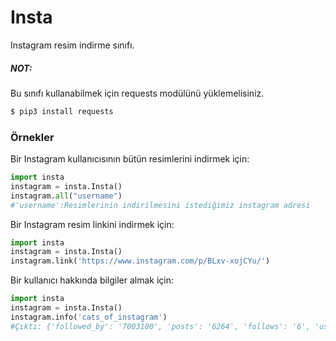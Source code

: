 # Insta

Instagram resim indirme sınıfı.

##### NOT: 
Bu sınıfı kullanabilmek için requests modülünü yüklemelisiniz.

```sh
$ pip3 install requests
```
### Örnekler
Bir Instagram kullanıcısının bütün resimlerini indirmek için:
```py
import insta
instagram = insta.Insta()
instagram.all("username")
#'username':Resimlerinin indirilmesini istediğimiz instagram adresi
```
Bir Instagram resim linkini indirmek için:
```py
import insta
instagram = insta.Insta()
instagram.link('https://www.instagram.com/p/BLxv-xojCYu/')
```
Bir kullanıcı hakkında bilgiler almak için:
```py
import insta
instagram = insta.Insta()
instagram.info('cats_of_instagram')
#Çıktı: {'followed_by': '7003100', 'posts': '6264', 'follows': '6', 'username': 'cats_of_instagram'}
```
